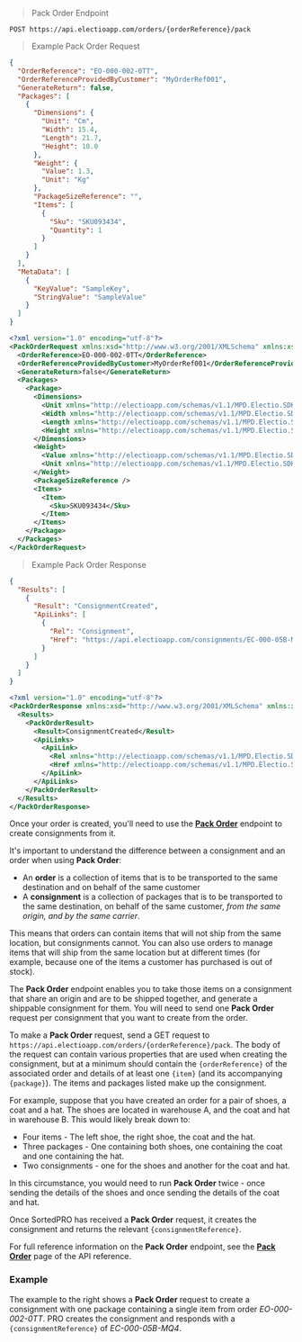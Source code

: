 > Pack Order Endpoint
```
POST https://api.electioapp.com/orders/{orderReference}/pack
```

> Example Pack Order Request

```json
{
  "OrderReference": "EO-000-002-0TT",
  "OrderReferenceProvidedByCustomer": "MyOrderRef001",
  "GenerateReturn": false,
  "Packages": [
    {
      "Dimensions": {
        "Unit": "Cm",
        "Width": 15.4,
        "Length": 21.7,
        "Height": 10.0
      },
      "Weight": {
        "Value": 1.3,
        "Unit": "Kg"
      },
      "PackageSizeReference": "",
      "Items": [
        {
          "Sku": "SKU093434",
          "Quantity": 1
        }
      ]
    }
  ],
  "MetaData": [
    {
      "KeyValue": "SampleKey",
      "StringValue": "SampleValue"
    }
  ]
}
```

```xml
<?xml version="1.0" encoding="utf-8"?>
<PackOrderRequest xmlns:xsd="http://www.w3.org/2001/XMLSchema" xmlns:xsi="http://www.w3.org/2001/XMLSchema-instance" xmlns="http://electioapp.com/schemas/v1.1/MPD.Electio.SDK.DataTypes.PackOrders">
  <OrderReference>EO-000-002-0TT</OrderReference>
  <OrderReferenceProvidedByCustomer>MyOrderRef001</OrderReferenceProvidedByCustomer>
  <GenerateReturn>false</GenerateReturn>
  <Packages>
    <Package>
      <Dimensions>
        <Unit xmlns="http://electioapp.com/schemas/v1.1/MPD.Electio.SDK.DataTypes.Common">Cm</Unit>
        <Width xmlns="http://electioapp.com/schemas/v1.1/MPD.Electio.SDK.DataTypes.Common">15.4</Width>
        <Length xmlns="http://electioapp.com/schemas/v1.1/MPD.Electio.SDK.DataTypes.Common">21.7</Length>
        <Height xmlns="http://electioapp.com/schemas/v1.1/MPD.Electio.SDK.DataTypes.Common">10</Height>
      </Dimensions>
      <Weight>
        <Value xmlns="http://electioapp.com/schemas/v1.1/MPD.Electio.SDK.DataTypes.Common">1.3</Value>
        <Unit xmlns="http://electioapp.com/schemas/v1.1/MPD.Electio.SDK.DataTypes.Common">Kg</Unit>
      </Weight>
      <PackageSizeReference />
      <Items>
        <Item>
          <Sku>SKU093434</Sku>
        </Item>
      </Items>
    </Package>
  </Packages>
</PackOrderRequest>
```

> Example Pack Order Response

```json
{
  "Results": [
    {
      "Result": "ConsignmentCreated",
      "ApiLinks": [
        {
          "Rel": "Consignment",
          "Href": "https://api.electioapp.com/consignments/EC-000-05B-MQ4"
        }
      ]
    }
  ]
}
```

```xml
<?xml version="1.0" encoding="utf-8"?>
<PackOrderResponse xmlns:xsd="http://www.w3.org/2001/XMLSchema" xmlns:xsi="http://www.w3.org/2001/XMLSchema-instance" xmlns="http://electioapp.com/schemas/v1.1/MPD.Electio.SDK.DataTypes.PackOrders">
  <Results>
    <PackOrderResult>
      <Result>ConsignmentCreated</Result>
      <ApiLinks>
        <ApiLink>
          <Rel xmlns="http://electioapp.com/schemas/v1.1/MPD.Electio.SDK.DataTypes.Common">Consignment</Rel>
          <Href xmlns="http://electioapp.com/schemas/v1.1/MPD.Electio.SDK.DataTypes.Common">https://api.electioapp.com/consignments/EC-000-05B-MQ4</Href>
        </ApiLink>
      </ApiLinks>
    </PackOrderResult>
  </Results>
</PackOrderResponse>
```

Once your order is created, you'll need to use the **[Pack Order](https://docs.electioapp.com/#/api/PackOrder)** endpoint to create consignments from it.

It's important to understand the difference between a consignment and an order when using **Pack Order**:

* An **order** is a collection of items that is to be transported to the same destination and on behalf of the same customer
* A **consignment** is a collection of packages that is to be transported to the same destination, on behalf of the same customer, _from the same origin, and by the same carrier_.

This means that orders can contain items that will not ship from the same location, but consignments cannot. You can also use orders to manage items that will ship from the same location but at different times (for example, because one of the items a customer has purchased is out of stock).

The **Pack Order** endpoint enables you to take those items on a consignment that share an origin and are to be shipped together, and generate a shippable consignment for them. You will need to send one **Pack Order** request per consignment that you want to create from the order.

To make a **Pack Order** request, send a GET request to `https://api.electioapp.com/orders/{orderReference}/pack`. The body of the request can contain various properties that are used when creating the consignment, but at a minimum should contain the `{orderReference}` of the associated order and details of at least one `{item}` (and its accompanying `{package}`). The items and packages listed make up the consignment.

<aside class = "info">
  For example, suppose that you have created an order for a pair of shoes, a coat and a hat. The shoes are located in warehouse A, and the coat and hat in warehouse B. This would likely break down to:

  * Four items - The left shoe, the right shoe, the coat and the hat.
  * Three packages - One containing both shoes, one containing the coat and one containing the hat.
  * Two consignments - one for the shoes and another for the coat and hat.

  In this circumstance, you would need to run **Pack Order** twice - once sending the details of the shoes and once sending the details of the coat and hat. 
</aside>

Once SortedPRO has received a **Pack Order** request, it creates the consignment and returns the relevant `{consignmentReference}`.

<aside class="note">
  For full reference information on the <strong>Pack Order</strong> endpoint, see the <strong><a href="https://docs.electioapp.com/#/api/PackOrder">Pack Order</a></strong> page of the API reference.
</aside>

### Example

The example to the right shows a **Pack Order** request to create a consignment with one package containing a single item from order _EO-000-002-0TT_. PRO creates the consignment and responds with a `{consignmentReference}` of _EC-000-05B-MQ4_.

